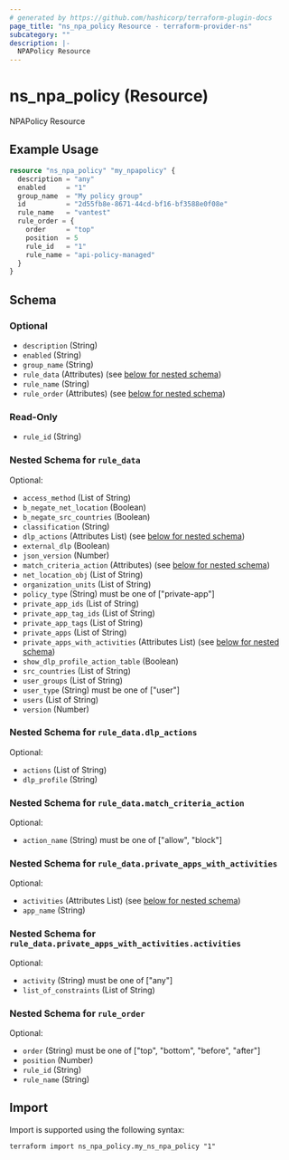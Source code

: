 ```yaml
---
# generated by https://github.com/hashicorp/terraform-plugin-docs
page_title: "ns_npa_policy Resource - terraform-provider-ns"
subcategory: ""
description: |-
  NPAPolicy Resource
---
```


# ns_npa_policy (Resource)

NPAPolicy Resource

## Example Usage

```terraform
resource "ns_npa_policy" "my_npapolicy" {
  description = "any"
  enabled     = "1"
  group_name  = "My policy group"
  id          = "2d55fb8e-8671-44cd-bf16-bf3588e0f08e"
  rule_name   = "vantest"
  rule_order = {
    order     = "top"
    position  = 5
    rule_id   = "1"
    rule_name = "api-policy-managed"
  }
}
```

<!-- schema generated by tfplugindocs -->
## Schema

### Optional

- `description` (String)
- `enabled` (String)
- `group_name` (String)
- `rule_data` (Attributes) (see [below for nested schema](#nestedatt--rule_data))
- `rule_name` (String)
- `rule_order` (Attributes) (see [below for nested schema](#nestedatt--rule_order))

### Read-Only

- `rule_id` (String)

<a id="nestedatt--rule_data"></a>
### Nested Schema for `rule_data`

Optional:

- `access_method` (List of String)
- `b_negate_net_location` (Boolean)
- `b_negate_src_countries` (Boolean)
- `classification` (String)
- `dlp_actions` (Attributes List) (see [below for nested schema](#nestedatt--rule_data--dlp_actions))
- `external_dlp` (Boolean)
- `json_version` (Number)
- `match_criteria_action` (Attributes) (see [below for nested schema](#nestedatt--rule_data--match_criteria_action))
- `net_location_obj` (List of String)
- `organization_units` (List of String)
- `policy_type` (String) must be one of ["private-app"]
- `private_app_ids` (List of String)
- `private_app_tag_ids` (List of String)
- `private_app_tags` (List of String)
- `private_apps` (List of String)
- `private_apps_with_activities` (Attributes List) (see [below for nested schema](#nestedatt--rule_data--private_apps_with_activities))
- `show_dlp_profile_action_table` (Boolean)
- `src_countries` (List of String)
- `user_groups` (List of String)
- `user_type` (String) must be one of ["user"]
- `users` (List of String)
- `version` (Number)

<a id="nestedatt--rule_data--dlp_actions"></a>
### Nested Schema for `rule_data.dlp_actions`

Optional:

- `actions` (List of String)
- `dlp_profile` (String)


<a id="nestedatt--rule_data--match_criteria_action"></a>
### Nested Schema for `rule_data.match_criteria_action`

Optional:

- `action_name` (String) must be one of ["allow", "block"]


<a id="nestedatt--rule_data--private_apps_with_activities"></a>
### Nested Schema for `rule_data.private_apps_with_activities`

Optional:

- `activities` (Attributes List) (see [below for nested schema](#nestedatt--rule_data--private_apps_with_activities--activities))
- `app_name` (String)

<a id="nestedatt--rule_data--private_apps_with_activities--activities"></a>
### Nested Schema for `rule_data.private_apps_with_activities.activities`

Optional:

- `activity` (String) must be one of ["any"]
- `list_of_constraints` (List of String)




<a id="nestedatt--rule_order"></a>
### Nested Schema for `rule_order`

Optional:

- `order` (String) must be one of ["top", "bottom", "before", "after"]
- `position` (Number)
- `rule_id` (String)
- `rule_name` (String)

## Import

Import is supported using the following syntax:

```shell
terraform import ns_npa_policy.my_ns_npa_policy "1"
```
